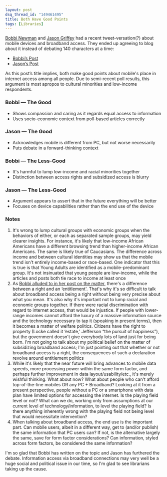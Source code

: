 ```yaml
---
layout: post
dsq_thread_id: "149461495" 
title: Both Have Good Points 
tags: [Libraries]
--- 
```


[Bobbi Newman](http://twitter.com/librarianbyday) and [Jason Griffey](http://twitter.com/griffey) had a recent tweet-versation(?) about mobile devices and broadband access. They ended up agreeing to blog about it instead of debating 140 characters at a time: 

  * [Bobbi’s Post](http://librarianbyday.net/2010/09/why-mobile-phone-are-not-the-key-to-the-digital-divide/)
  * [Jason’s Post](http://jasongriffey.net/wp/2010/09/30/why-mobile-phones-are-one-key-to-the-digital-divide/)

As this post’s title implies, both make good points about mobile's place in internet access among all people. Due to semi-recent poll results, this argument is most apropos to cultural minorities and low-income respondents.

### Bobbi — The Good

  * Shows compassion and caring as it regards equal access to information
  * Uses socio-economic context from poll-based articles correctly

### Jason — The Good

  * Acknowledges mobile is different from PC, but not worse necessarily
  * Puts debate in a forward-thinking context

### Bobbi — The Less-Good

  * It's harmful to lump low-income and racial minorities together
  * Distinction between access rights and subsidized access is blurry

### Jason — The Less-Good

  * Argument appears to assert that in the future everything will be better
  * Focuses on device capabilities rather than the end use of the device

### Notes

  1. It's wrong to lump cultural groups with economic groups when the behaviors of either, or each as separated sample groups, may yield clearer insights. For instance, it's likely that low-income African Americans have a different browsing trend than higher-income African Americans. The same is likely true of Caucasians. The difference across income and between cultural identities may show us that the mobile trend isn't entirely income-based or race-based. One indicator that this is true is that Young Adults are identified as a mobile-predominant group. It's not insinuated that young people are low-income, while the articles and posts both tie race to income at least once
  2. As [Bobbi alluded to in her post on the matter](http://librarianbyday.net/2010/06/should-broadband-access-be-a-right-i-say-yes/), there's a difference between a right and an ‘entitlement'. That's why it's so difficult to talk about broadband access being a right without being very precise about what you mean. It's also why it's important not to lump racial and economic groups together. If there were racial discrimination with regard to internet access, that would be injustice. If people with lower-range incomes cannot afford the luxury of a massive information source and the technology necessary to tap it (speaking in present terms), then it becomes a matter of welfare politics. Citizens have the right to property (Locke called it ‘estate,' Jefferson “the pursuit of happiness”), but the government doesn't give everybody lots of land just for being born. I'm not going to talk about my political belief on the matter of subsidizing broadband access; I'm just pointing out that whether or not broadband access is a right, the consequences of such a declaration revolve around entitlement politics
  3. While it's likely that the near future will bring advances to mobile data speeds, more processing power within the same form factor, and perhaps further improvement in data layout/usability/etc., it's merely wishful thinking. What about now? What about people who can't afford top-of-the-line mobiles OR any PC + Broadband? Looking at it from a present perspective, people without a PC or a smartphone with data plan have limited options for accessing the internet. Is the playing field level or not? What can we do, working only from assumptions at our current level of technology/information, to level the playing field? Is there anything inherently wrong with the playing field not being level that would necessitate intervention?
  4. When talking about broadband access, the end use is the important part. Can mobile users, albeit in a different way, get to (and/or publish) the same information that PC users can? If not, is the alternative largely the same, save for form factor considerations? Can information, styled across form factors, be considered the same information?

I'm so glad that Bobbi has written on the topic and Jason has furthered the debate. Information access via broadband connections may very well be a huge social and political issue in our time, so I'm glad to see librarians taking up the cause.